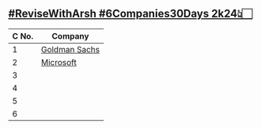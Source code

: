 <a href = "https://www.proelevate.in/dsa-practice/6-companies-30-days">#ReviseWithArsh #6Companies30Days 2k24👆🏻</a>
---

<table>    
    <thead>
      <tr>
        <th>C No.</th>
        <th>Company</th>
      </tr>
    </thead>    
    <tbody>
      <tr>
        <td>1</td>
        <td><a href="https://github.com/nandini-gangrade/6Companies30Days/blob/main/1GoldmanSachs.md">Goldman Sachs</a></td>
      <tr>
      <tr>
        <td>2</td>
        <td><a href="https://github.com/nandini-gangrade/6Companies30Days/blob/main/2Microsoft.md">Microsoft</a></td>
      <tr>
      <tr>
        <td>3</td>
        <td><a href="https://github.com/nandini-gangrade/6Companies30Days/blob/main/3_Walmart.md"></a></td>
      <tr>
      <tr>
        <td>4</td>
        <td><a href=""></a></td>
      <tr>
      <tr>
        <td>5</td>
        <td><a href=""></a></td>
      <tr>
      <tr>
        <td>6</td>
        <td><a href=""></a></td>
      <tr>
    </tbody>
  </table>
